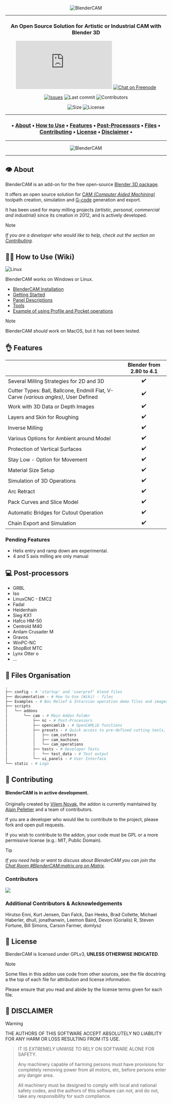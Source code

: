 <div align="center">

![BlenderCAM](documentation/images/logo.png)

- - -

### An Open Source Solution for Artistic or Industrial CAM with Blender 3D

[![Chat on Matrix](https://img.shields.io/matrix/blendercam:matrix.org?label=Chat%20on%20Matrix)](https://riot.im/app/#/room/#blendercam:matrix.org)
[![Chat on Freenode](https://img.shields.io/badge/chat-on%20freenode-brightgreen.svg)](http://webchat.freenode.net/?channels=%23blendercam)

[![Issues](https://img.shields.io/github/issues/vilemduha/blendercam)](https://github.com/vilemduha/blendercam)
![Last commit](https://img.shields.io/github/last-commit/vilemduha/blendercam)
![Contributors](https://img.shields.io/github/contributors/vilemduha/blendercam)

![Size](https://img.shields.io/github/repo-size/vilemduha/blendercam)
![License](https://img.shields.io/github/license/vilemduha/blendercam)

- - -

### •  [About](#About)  •  [How to Use](#-how-to-use-wiki)  •  [Features](#-features)  •  [Post-Processors](#-post-processors)  •  [Files](#-files-organisation)  •  [Contributing](#-contributing)  •  [License](#-license)  •  [Disclaimer](#-disclaimer)  •

- - - 

![BlenderCAM](documentation/images/suzanne.gif)

- - -

</div>

## 👁️ About
BlenderCAM is an add-on for the free open-source [Blender 3D package](https://www.blender.org/).

It offers an open source solution for [CAM _(Computer Aided Machining)_](https://en.wikipedia.org/wiki/Computer-aided_manufacturing) toolpath creation, simulation and [G-code](https://en.wikipedia.org/wiki/G-code) generation and export.

It has been used for many milling projects _(artistic, personal, commercial and industrial)_ since its creation in 2012, and is actively developed. 

> [!NOTE]
> _If you are a developer who would like to help, check out the section on [Contributing](#-contributing)._

## 👨‍🎓 How to Use (Wiki)

![Linux](https://img.shields.io/badge/Platform-Linux%20|%20Windows-brightgreen.svg)

BlenderCAM works on Windows or Linux.

* [BlenderCAM Installation](documentation/Blendercam%20Installation.md)
* [Getting Started](documentation/Getting%20started.md)
* [Panel Descriptions](documentation/Blendercam-Panel-Descriptions.md)
* [Tools](documentation/Blendercam-Tools.md)
* [Example of using Profile and Pocket operations](documentation/Profile%20and%20Pocket%20operations.md)

> [!NOTE]
> BlenderCAM _should_ work on MacOS, but it has not been tested.

## 👌 Features

|                            | Blender from 2.80 to 4.1
| -------------------------- | :----------------: |
| Several Milling Strategies for 2D and 3D          |         ✔️        |
| Cutter Types: Ball, Ballcone, Endmill Flat, V-Carve _(various angles)_, User Defined             |         ✔️         |  
| Work with 3D Data or Depth Images       |         ✔️         |  
| Layers and Skin for Roughing |         ✔️         |  
| Inverse Milling   |         ✔️         |  
| Various Options for Ambient around Model  |         ✔️         |  
| Protection of Vertical Surfaces       |         ✔️         |  
| Stay Low - Option for Movement       |         ✔️         |  
| Material Size Setup  |         ✔️         |  
| Simulation of 3D Operations        |         ✔️         |  
| Arc Retract   |         ✔️         |  
| Pack Curves and Slice Model   |         ✔️         |  
| Automatic Bridges for Cutout Operation   |         ✔️         |  
| Chain Export and Simulation  |         ✔️         |   

### Pending Features
* Helix entry and ramp down are experimental.
* 4 and 5 axis milling are only manual


## 💻 Post-processors
* GRBL
* Iso
* LinuxCNC - EMC2
* Fadal
* Heidenhain
* Sieg KX1
* Hafco HM-50
* Centroïd M40
* Anilam Crusader M
* Gravos
* WinPC-NC
* ShopBot MTC
* Lynx Otter o
* ...


## 📒 Files Organisation

```graphql
.
├── config - # 'startup' and 'userpref' blend files
├── documentation - # How to Use (Wiki) - files
├── Examples - # Bas Relief & Intarsion operation demo files and images
├── scripts
│   └── addons
│       └── cam - # Main Addon Folder
│           ├── nc - # Post-Processors
│           ├── opencamlib - # OpenCAMLib functions
│           ├── presets - # Quick access to pre-defined cutting tools, machines and operations
│           │   ├── cam_cutters
│           │   ├── cam_machines
│           │   └── cam_operations
│           ├── tests - # Developer Tests
│           │   └── test_data - # Test output
│           └── ui_panels - # User Interface
└── static - # Logo

```



## 🤝 Contributing
#### BlenderCAM is in active development.

Originally created by [Vilem Novak](https://github.com/vilemduha), the addon is currently maintained by [Alain Pelletier](https://github.com/pppalain) and a team of contributors. 

If you are a developer who would like to contribute to the project, please fork and open pull requests.

If you wish to contribute to the addon, your code must be GPL or a more permissive license (e.g.: MIT, Public Domain).

> [!TIP]
> _If you need help or want to discuss about BlenderCAM you can join the [Chat Room #BlenderCAM:matrix.org on Matrix](https://riot.im/app/#/room/#blendercam:matrix.org)._

### Contributors
<a href="https://github.com/pppalain/blendercam/graphs/contributors">
  <img src="https://contrib.rocks/image?repo=pppalain/blendercam" />
</a>

### Additional Contributors & Acknowledgements
Hirutso Enni, Kurt Jensen, Dan Falck, Dan Heeks, Brad Collette, Michael Haberler, dhull, jonathanwin, Leemon Baird, Devon (Gorialis) R, Steven Fortune, Bill Simons, Carson Farmer, domlysz

## 🪪 License
BlenderCAM is licensed under GPLv3, __UNLESS OTHERWISE INDICATED__.

> [!NOTE]
> Some files in this addon use code from other sources, see the file docstring a the top of each file for attribution and license information.
> 
> Please ensure that you read and abide by the license terms given for each file.

## 🤕 DISCLAIMER
> [!WARNING]
THE AUTHORS OF THIS SOFTWARE ACCEPT ABSOLUTELY NO LIABILITY FOR
ANY HARM OR LOSS RESULTING FROM ITS USE.
> 
> IT IS _EXTREMELY_ UNWISE
TO RELY ON SOFTWARE ALONE FOR SAFETY.
> 
> Any machinery capable of
harming persons must have provisions for completely removing power
from all motors, etc, before persons enter any danger area.
>
> All
machinery must be designed to comply with local and national safety
codes, and the authors of this software can not, and do not, take
any responsibility for such compliance.
